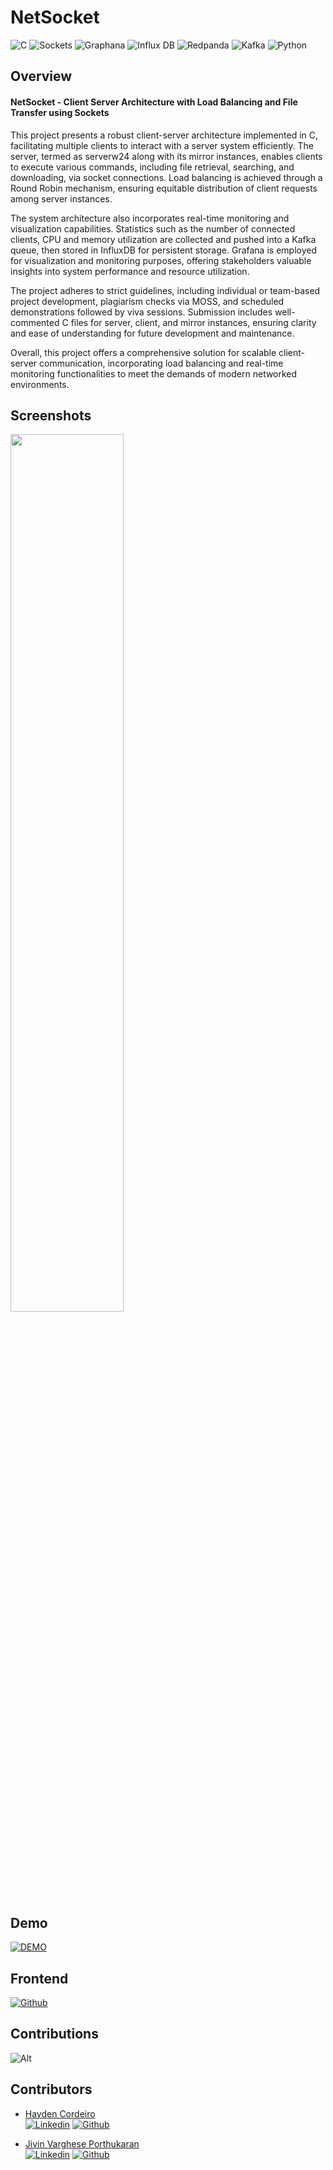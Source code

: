 
# NetSocket
![C](https://img.shields.io/badge/C-00599C?style=for-the-badge&logo=c&logoColor=white)
![Sockets](https://img.shields.io/badge/Sockets-007396?style=for-the-badge&logo=socket.io&logoColor=white)
![Graphana](https://img.shields.io/badge/Graphana-F46800?style=for-the-badge&logo=grafana&logoColor=white)
![Influx DB](https://img.shields.io/badge/Influx%20DB-22ADF6?style=for-the-badge&logo=influxdb&logoColor=white)
![Redpanda](https://img.shields.io/badge/Redpanda-000000?style=for-the-badge&logo=apachekafka&logoColor=white)
![Kafka](https://img.shields.io/badge/Kafka-231F20?style=for-the-badge&logo=apachekafka&logoColor=white)
![Python](https://img.shields.io/badge/Python-3776AB?style=for-the-badge&logo=python&logoColor=white)


## Overview

#### NetSocket - Client Server Architecture with Load Balancing and File Transfer using Sockets

This project presents a robust client-server architecture implemented in C, facilitating multiple clients to interact with a server system efficiently. The server, termed as serverw24 along with its mirror instances, enables clients to execute various commands, including file retrieval, searching, and downloading, via socket connections. Load balancing is achieved through a Round Robin mechanism, ensuring equitable distribution of client requests among server instances.

The system architecture also incorporates real-time monitoring and visualization capabilities. Statistics such as the number of connected clients, CPU and memory utilization are collected and pushed into a Kafka queue, then stored in InfluxDB for persistent storage. Grafana is employed for visualization and monitoring purposes, offering stakeholders valuable insights into system performance and resource utilization.

The project adheres to strict guidelines, including individual or team-based project development, plagiarism checks via MOSS, and scheduled demonstrations followed by viva sessions. Submission includes well-commented C files for server, client, and mirror instances, ensuring clarity and ease of understanding for future development and maintenance.

Overall, this project offers a comprehensive solution for scalable client-server communication, incorporating load balancing and real-time monitoring functionalities to meet the demands of modern networked environments.

## Screenshots
<img src="./screenshots/1.jpg" width="60%" /> <br>

## Demo
[![DEMO](https://img.youtube.com/vi/R24t-8zrYQU/0.jpg)](https://www.youtube.com/watch?v=R24t-8zrYQU)

## Frontend
[![Github](https://img.shields.io/badge/GitHub-100000?style=for-the-badge&logo=github&logoColor=white)](https://github.com/grejojoby/dbit-lor)  


## Contributions <a id="contributions"></a>
![Alt](https://repobeats.axiom.co/api/embed/8f067b3de758710566b9d73f68f1778424ce633d.svg "Repobeats analytics image")

## Contributors <a id="contributors"></a>
  - [Hayden Cordeiro](https://hayden.co.in/)<br>
  [![Linkedin](https://img.shields.io/badge/LinkedIn-0077B5?style=for-the-badge&logo=linkedin&logoColor=white)](https://www.linkedin.com/in/haydencordeiro/)
  [![Github](https://img.shields.io/badge/GitHub-100000?style=for-the-badge&logo=github&logoColor=white)](https://github.com/haydencordeiro)

- [Jivin Varghese Porthukaran](https://jivin.co.in/)<br>
  [![Linkedin](https://img.shields.io/badge/LinkedIn-0077B5?style=for-the-badge&logo=linkedin&logoColor=white)](https://www.linkedin.com/in/JivinVarghese/)
  [![Github](https://img.shields.io/badge/GitHub-100000?style=for-the-badge&logo=github&logoColor=white)](https://github.com/JivinVarghese)
